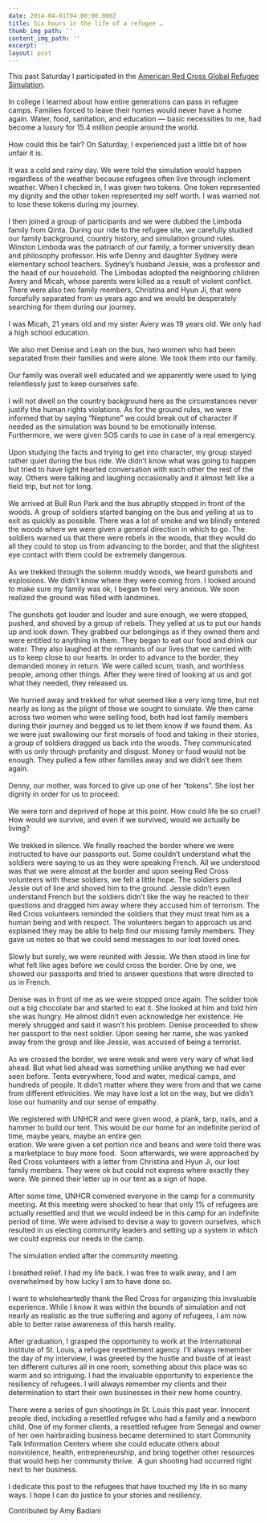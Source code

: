 ```yaml
---
date: 2014-04-01T04:00:00.000Z
title: Six hours in the life of a refugee …
thumb_img_path: ''
content_img_path: ''
excerpt: ''
layout: post
---
```

<div class="paragraph" style="text-align:left;">
  This past Saturday I participated in the <a href="http://www.redcross.org/global-refugee-simulation-and-conference" title="">American Red Cross Global Refugee Simulation</a>. <br /><span style=""></span><br /><span style=""></span> In college I learned about how entire generations can pass in refugee camps. Families forced to leave their homes would never have a home again. Water, food, sanitation, and education &#8212; basic necessities to me, had become a luxury for 15.4 million people around the world.<br /><span style=""></span><br /><span style=""></span> How could this be fair? On Saturday, I experienced just a little bit of how unfair it is. <br /><span style=""></span><br /><span style=""></span> It was a cold and rainy day. We were told the simulation would happen regardless of the weather because refugees often live through inclement weather. When I checked in, I was given two tokens. One token represented my dignity and the other token represented my self worth. I was warned not to lose these tokens during my journey. <br /><span style=""></span><br /><span style=""></span> I then joined a group of participants and we were dubbed the Limboda family from Qinta. During our ride to the refugee site, we carefully studied our family background, country history, and simulation ground rules. Winston Limboda was the patriarch of our family, a former university dean and philosophy professor. His wife Denny and daughter Sydney were elementary school teachers. Sydney’s husband Jessie, was a professor and the head of our household. The Limbodas adopted the neighboring children Avery and Micah, whose parents were killed as a result of violent conflict. There were also two family members, Christina and Hyun Ji, that were forcefully separated from us years ago and we would be desperately searching for them during our journey.<br /><span style=""></span><br /><span style=""></span> I was Micah, 21 years old and my sister Avery was 19 years old. We only had a high school education. <br /><span style=""></span><br /><span style=""></span> We also met Denise and Leah on the bus, two women who had been separated from their families and were alone. We took them into our family.<br /><span style=""></span><br /><span style=""></span> Our family was overall well educated and we apparently were used to lying relentlessly just to keep ourselves safe.<br /><span style=""></span><br /><span style=""></span> I will not dwell on the country background here as the circumstances never justify the human rights violations. As for the ground rules, we were informed that by saying “Neptune” we could break out of character if needed as the simulation was bound to be emotionally intense. Furthermore, we were given SOS cards to use in case of a real emergency.<br /><span style=""></span><br /><span style=""></span> Upon studying the facts and trying to get into character, my group stayed rather quiet during the bus ride. We didn’t know what was going to happen but tried to have light hearted conversation with each other the rest of the way. Others were talking and laughing occasionally and it almost felt like a field trip, but not for long.<br /><span style=""></span><br /><span style=""></span> We arrived at Bull Run Park and the bus abruptly stopped in front of the woods. A group of soldiers started banging on the bus and yelling at us to exit as quickly as possible. There was a lot of smoke and we blindly entered the woods where we were given a general direction in which to go. The soldiers warned us that there were rebels in the woods, that they would do all they could to stop us from advancing to the border, and that the slightest eye contact with them could be extremely dangerous.<br /><span style=""></span><br /><span style=""></span> As we trekked through the solemn muddy woods, we heard gunshots and explosions. We didn’t know where they were coming from. I looked around to make sure my family was ok, I began to feel very anxious. We soon realized the ground was filled with landmines.<br /><span style=""></span><br /><span style=""></span> The gunshots got louder and louder and sure enough, we were stopped, pushed, and shoved by a group of rebels. They yelled at us to put our hands up and look down. They grabbed our belongings as if they owned them and were entitled to anything in them. They began to eat our food and drink our water. They also laughed at the remnants of our lives that we carried with us to keep close to our hearts. In order to advance to the border, they demanded money in return. We were called scum, trash, and worthless people, among other things. After they were tired of looking at us and got what they needed, they released us. <br /><span style=""></span><br /><span style=""></span> We hurried away and trekked for what seemed like a very long time, but not nearly as long as the plight of those we sought to simulate. We then came across two women who were selling food, both had lost family members during their journey and begged us to let them know if we found them. As we were just swallowing our first morsels of food and taking in their stories, a group of soldiers dragged us back into the woods. They communicated with us only through profanity and disgust. Money or food would not be enough. They pulled a few other families away and we didn’t see them again. <br /><span style=""></span><br /><span style=""></span> Denny, our mother, was forced to give up one of her “tokens”. She lost her dignity in order for us to proceed. <br /><span style=""></span><br /><span style=""></span> We were torn and deprived of hope at this point. How could life be so cruel? How would we survive, and even if we survived, would we actually be living?<br /><span style=""></span><br /><span style=""></span> We trekked in silence. We finally reached the border where we were instructed to have our passports out. Some couldn’t understand what the soldiers were saying to us as they were speaking French. All we understood was that we were almost at the border and upon seeing Red Cross volunteers with these soldiers, we felt a little hope. The soldiers pulled Jessie out of line and shoved him to the ground. Jessie didn’t even understand French but the soldiers didn’t like the way he reacted to their questions and dragged him away where they accused him of terrorism. The Red Cross volunteers reminded the soldiers that they must treat him as a human being and with respect. The volunteers began to approach us and explained they may be able to help find our missing family members. They gave us notes so that we could send messages to our lost loved ones.<br /><span style=""></span><br /><span style=""></span> Slowly but surely, we were reunited with Jessie. We then stood in line for what felt like ages before we could cross the border. One by one, we showed our passports and tried to answer questions that were directed to us in French. <br /><span style=""></span><br /><span style=""></span> Denise was in front of me as we were stopped once again. The soldier took out a big chocolate bar and started to eat it. She looked at him and told him she was hungry. He almost didn’t even acknowledge her existence. He merely shrugged and said it wasn’t his problem. Denise proceeded to show her passport to the next soldier. Upon seeing her name, she was yanked away from the group and like Jessie, was accused of being a terrorist.<br /><span style=""></span><br /><span style=""></span> As we crossed the border, we were weak and were very wary of what lied ahead. But what lied ahead was something unlike anything we had ever seen before. Tents everywhere, food and water, medical camps, and hundreds of people. It didn’t matter where they were from and that we came from different ethnicities. We may have lost a lot on the way, but we didn’t lose our humanity and our sense of empathy. <br /><span style=""></span><br /><span style=""></span> We registered with UNHCR and were given wood, a plank, tarp, nails, and a hammer to build our tent. This would be our home for an indefinite period of time, maybe years, maybe an entire gen<br /> eration. We were given a set portion rice and beans and were told there was a marketplace to buy more food.  Soon afterwards, we were approached by Red Cross volunteers with a letter from Christina and Hyun Ji, our lost family members. They were ok but could not express where exactly they were. We pinned their letter up in our tent as a sign of hope. <br /><span style=""></span><br /><span style=""></span> After some time, UNHCR convened everyone in the camp for a community meeting. At this meeting were shocked to hear that only 1% of refugees are actually resettled and that we would indeed be in this camp for an indefinite period of time. We were advised to devise a way to govern ourselves, which resulted in us electing community leaders and setting up a system in which we could express our needs in the camp. <br /><span style=""></span><br /><span style=""></span> The simulation ended after the community meeting. <br /><span style=""></span><br /><span style=""></span> I breathed relief. I had my life back. I was free to walk away, and I am overwhelmed by how lucky I am to have done so. <br /><span style=""></span><br /><span style=""></span> I want to wholeheartedly thank the Red Cross for organizing this invaluable experience. While I know it was within the bounds of simulation and not nearly as realistic as the true suffering and agony of refugees, I am now able to better raise awareness of this harsh reality. <br /><span style=""></span><br /><span style=""></span> After graduation, I grasped the opportunity to work at the International Institute of St. Louis, a refugee resettlement agency. I’ll always remember the day of my interview, I was greeted by the hustle and bustle of at least ten different cultures all in one room, something about this place was so warm and so intriguing. I had the invaluable opportunity to experience the resiliency of refugees. I will always remember my clients and their determination to start their own businesses in their new home country. <br /><span style=""></span><br /><span style=""></span> There were a series of gun shootings in St. Louis this past year. Innocent people died, including a resettled refugee who had a family and a newborn child. One of my former clients, a resettled refugee from Senegal and owner of her own hairbraiding business became determined to start Community Talk Information Centers where she could educate others about nonviolence, health, entrepreneurship, and bring together other resources that would help her community thrive.  A gun shooting had occurred right next to her business.<br /><span style=""></span><br /><span style=""></span> I dedicate this post to the refugees that have touched my life in so many ways. I hope I can do justice to your stories and resiliency.  </p> 
  
  <p>
    Contributed by Amy Badiani<br /><span style=""></span><br /><span style=""></span> </div>
